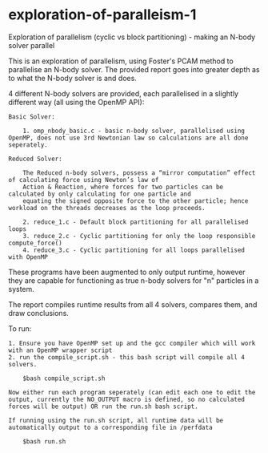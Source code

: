 # exploration-of-paralleism-1
Exploration of parallelism (cyclic vs block partitioning) - making an N-body solver parallel

This is an exploration of parallelism, using Foster's PCAM method to parallelise an N-body solver. The provided report goes into greater depth as to what the
N-body solver is and does.

4 different N-body solvers are provided, each parallelised in a slightly different way (all using the OpenMP API):

    Basic Solver:

        1. omp_nbody_basic.c - basic n-body solver, parallelised using OpenMP, does not use 3rd Newtonian law so calculations are all done seperately.

    Reduced Solver:

        The Reduced n-body solvers, possess a “mirror computation” effect of calculating force using Newton’s law of
        Action & Reaction, where forces for two particles can be calculated by only calculating for one particle and
        equating the signed opposite force to the other particle; hence workload on the threads decreases as the loop proceeds.

        2. reduce_1.c - Default block partitioning for all parallelised loops
        3. reduce_2.c - Cyclic partitioning for only the loop responsible compute_force() 
        4. reduce_3.c - Cyclic partitioning for all loops parallelised with OpenMP

These programs have been augmented to only output runtime, however they are capable for functioning as true n-body solvers for "n" particles in a system.

The report compiles runtime results from all 4 solvers, compares them, and draw conclusions.

To run:

    1. Ensure you have OpenMP set up and the gcc compiler which will work with an OpenMP wrapper script
    2. run the compile_script.sh - this bash script will compile all 4 solvers.

        $bash compile_script.sh
    
    Now either run each program seperately (can edit each one to edit the output, currently the NO_OUTPUT macro is defined, so no calculated forces will be output) OR run the run.sh bash script.

    If running using the run.sh script, all runtime data will be automatically output to a corresponding file in /perfdata
        
        $bash run.sh
